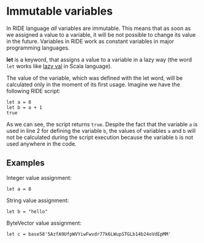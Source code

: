 # Immutable variables
In RIDE language _all_ variables are immutable. This means that as soon as we assigned a value to a variable, it will be not possible to change its value in the future. Variables in RIDE work as constant variables in major programming languages.

**let** is a keyword, that assigns a value to a variable in a lazy way (the word `let` works like [lazy val](https://docs.scala-lang.org/sips/improved-lazy-val-initialization.html) in Scala language).

The value of the variable, which was defined with the let word, will be calculated only in the moment of its first usage. Imagine we have the following RIDE script:
```
let a = 8
let b = a + 1
true
```
As we can see, the script returns `true`. Despite the fact that the variable `a` is used in line 2 for defining the variable `b`, the values of variables `a` and `b` will not be calculated during the script execution because the variable `b` is not used anywhere in the code.
## Examples
Integer value assignment:
```
let a = 8
```
String value assignment:
```
let b = "hello"
```
ByteVector value assignment:
```
let c = base58'5AzfA9UfpWVYiwFwvdr77k6LWupSTGLb14b24oVdEpMM'
```